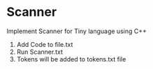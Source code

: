 # Scanner
Implement Scanner for Tiny language using C++
1) Add Code to file.txt 
2) Run Scanner.txt
3) Tokens will be added to tokens.txt file

